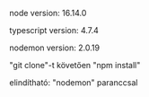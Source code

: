 node version: 16.14.0

typescript version: 4.7.4

nodemon version: 2.0.19

"git clone"-t követően "npm install"

elindítható: "nodemon" paranccsal
